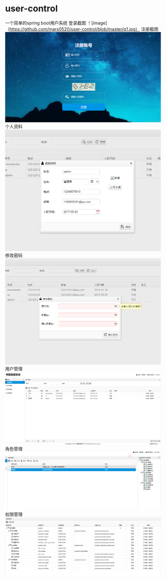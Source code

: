 # user-control
一个简单的spring boot用户系统
登录截图
！[image] （https://github.com/mars0520/user-control/blob/master/q1.jpg）
注册截图
![image](https://github.com/mars0520/user-control/blob/master/q7.jpg)
个人资料<Br/>
![image](https://github.com/mars0520/user-control/blob/master/q3.jpg)
修改密码
![image](https://github.com/mars0520/user-control/blob/master/q4.jpg)
用户管理
![image](https://github.com/mars0520/user-control/blob/master/q2.jpg)
角色管理
![image](https://github.com/mars0520/user-control/blob/master/q5.jpg)
权限管理
![image](https://github.com/mars0520/user-control/blob/master/q6.jpg)
